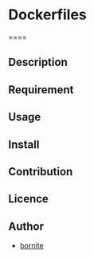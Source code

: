 # Dockerfiles
====

## Description

## Requirement

## Usage

## Install

## Contribution

## Licence

## Author

  - [bornite](https://github.com/bornite)
